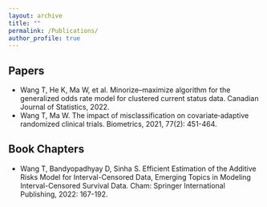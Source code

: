 ```yaml
---
layout: archive
title: ""
permalink: /Publications/
author_profile: true
---
```




## Papers
* Wang T, He K, Ma W, et al. Minorize–maximize algorithm for the generalized odds rate model for clustered current status data. Canadian Journal of Statistics, 2022.
* Wang T, Ma W. The impact of misclassification on covariate‐adaptive randomized clinical trials. Biometrics, 2021, 77(2): 451-464.

## Book Chapters
* Wang T, Bandyopadhyay D, Sinha S. Efficient Estimation of the Additive Risks Model for Interval-Censored Data, Emerging Topics in Modeling Interval-Censored Survival Data. Cham: Springer International Publishing, 2022: 167-192.


